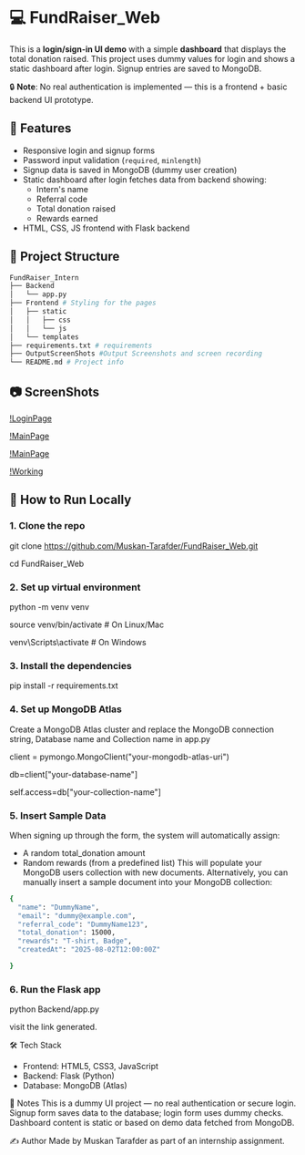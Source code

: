 # 💻 FundRaiser_Web

This is a **login/sign-in UI demo** with a simple **dashboard** that displays the total donation raised. This project uses dummy values for login and shows a static dashboard after login. Signup entries are saved to MongoDB.

🔒 **Note**: No real authentication is implemented — this is a frontend + basic backend UI prototype.



## 🔧 Features

- Responsive login and signup forms
- Password input validation (`required`, `minlength`)
- Signup data is saved in MongoDB (dummy user creation)
- Static dashboard after login fetches data from backend showing:
  - Intern's name
  - Referral code
  - Total donation raised
  - Rewards earned
- HTML, CSS, JS frontend with Flask backend



## 📁 Project Structure

```bash
FundRaiser_Intern
├── Backend 
│   └── app.py
├── Frontend # Styling for the pages
│   ├── static
│   │   ├── css
│   │   └── js
│   └── templates
├── requirements.txt # requirements
├── OutputScreenShots #Output Screenshots and screen recording
└── README.md # Project info

```

##  📷 ScreenShots

[!LoginPage](OutputScreenShot/Login_Page.png)

[!MainPage](OutputScreenShot/MainPg1.png)

[!MainPage](OutputScreenShot/MainPg2)

[!Working](OutputScreenShot/FundRaiser_WebWork.mp4)

## 🚀 How to Run Locally

### 1. Clone the repo

git clone https://github.com/Muskan-Tarafder/FundRaiser_Web.git

cd FundRaiser_Web

### 2. Set up virtual environment

python -m venv venv

source venv/bin/activate       # On Linux/Mac

venv\Scripts\activate          # On Windows


### 3. Install the dependencies 

pip install -r requirements.txt

### 4. Set up MongoDB Atlas

Create a MongoDB Atlas cluster and replace the MongoDB connection string, Database name and Collection name in app.py

client = pymongo.MongoClient("your-mongodb-atlas-uri")

db=client["your-database-name"]

self.access=db["your-collection-name"]

### 5. Insert Sample Data

When signing up through the form, the system will automatically assign:
- A random total_donation amount
- Random rewards (from a predefined list)
This will populate your MongoDB users collection with new documents.
Alternatively, you can manually insert a sample document into your MongoDB collection:

```bash
{
  "name": "DummyName",
  "email": "dummy@example.com",
  "referral_code": "DummyName123",
  "total_donation": 15000,
  "rewards": "T-shirt, Badge",
  "createdAt": "2025-08-02T12:00:00Z"

}
```
### 6. Run the Flask app

python Backend/app.py

visit the link generated.



🛠 Tech Stack
- Frontend: HTML5, CSS3, JavaScript
- Backend: Flask (Python)
- Database: MongoDB (Atlas)


📌 Notes
This is a dummy UI project — no real authentication or secure login.
Signup form saves data to the database; login form uses dummy checks.
Dashboard content is static or based on demo data fetched from MongoDB.



✍️ Author
Made by Muskan Tarafder as part of an internship assignment.
